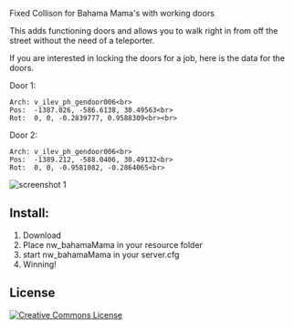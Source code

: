 Fixed Collison for Bahama Mama's with working doors

This adds functioning doors and allows you to walk right in from off the street without the need of a teleporter.

If you are interested in locking the doors for a job, here is the data for the doors.

Door 1:
```
Arch: v_ilev_ph_gendoor006<br>
Pos:  -1387.026, -586.6138, 30.49563<br>
Rot:  0, 0, -0.2839777, 0.9588309<br><br>
```
Door 2:
```
Arch: v_ilev_ph_gendoor006<br>
Pos:  -1389.212, -588.0406, 30.49132<br>
Rot:  0, 0, -0.9581082, -0.2864065<br>
```
![screenshot 1](https://i.gyazo.com/5b40f600b05da51305e500f9afb15016.jpg)

## Install:

1) Download
2) Place nw_bahamaMama in your resource folder
3) start nw_bahamaMama in your server.cfg
4) Winning!

## License
<a rel="license" href="http://creativecommons.org/licenses/by-nc/4.0/"><img alt="Creative Commons License" style="border-width:0" src="https://i.creativecommons.org/l/by-nc/3.0/88x31.png" /></a>
